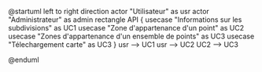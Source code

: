 @startuml
left to right direction
actor "Utilisateur" as usr
actor "Administrateur" as admin
rectangle API {
  usecase "Informations sur les subdivisions" as UC1
  usecase "Zone d'appartenance d'un point" as UC2
  usecase "Zones d'appartenance d'un ensemble de points" as UC3
  usecase "Télechargement carte" as UC3
}
usr --> UC1
usr --> UC2
UC2 --> UC3

@enduml
